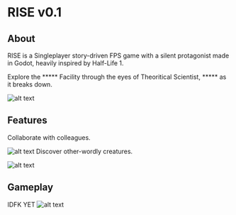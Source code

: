 # RISE v0.1

## About
RISE is a Singleplayer story-driven FPS game with a silent protagonist made in Godot, heavily inspired by Half-Life 1.

Explore the ***** Facility through the eyes of Theoritical Scientist, ***** as it breaks down.

![alt text](https://i.imgur.com/6SGLYE7.gif)


## Features

Collaborate with colleagues.

![alt text](https://i.imgur.com/9teNx8g.png)
Discover other-wordly creatures.

![alt text](https://i.imgur.com/9teNx8g.png)

## Gameplay

IDFK YET
![alt text](https://i.imgur.com/b4882WH.png)
